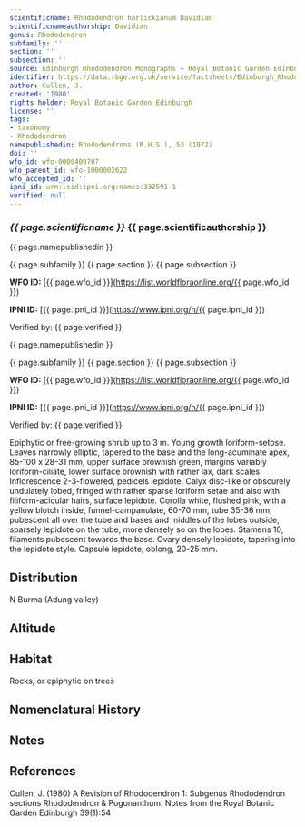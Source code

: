 ```yaml
---
scientificname: Rhododendron horlickianum Davidian
scientificnameauthorship: Davidian
genus: Rhododendron
subfamily: ''
section: ''
subsection: ''
source: Edinburgh Rhododendron Monographs – Royal Botanic Garden Edinburgh
identifier: https://data.rbge.org.uk/service/factsheets/Edinburgh_Rhododendron_Monographs.xhtml
author: Cullen, J.
created: '1980'
rights holder: Royal Botanic Garden Edinburgh
license: ''
tags:
- taxonomy
- Rhododendron
namepublishedin: Rhododendrons (R.H.S.), 53 (1972)
doi: ''
wfo_id: wfo-0000400707
wfo_parent_id: wfo-1000002622
wfo_accepted_id: ''
ipni_id: urn:lsid:ipni.org:names:332591-1
verified: null
---
```

### _{{ page.scientificname }}_ {{ page.scientificauthorship }}
 {{ page.namepublishedin }}

{{ page.subfamily }} {{ page.section }} {{ page.subsection }}

**WFO ID:** [{{ page.wfo_id }}](https://list.worldfloraonline.org/{{ page.wfo_id }})

**IPNI ID:** [{{ page.ipni_id }}](https://www.ipni.org/n/{{ page.ipni_id }})

Verified by: {{ page.verified }}

 {{ page.namepublishedin }}

{{ page.subfamily }} {{ page.section }} {{ page.subsection }}

**WFO ID:** [{{ page.wfo_id }}](https://list.worldfloraonline.org/{{ page.wfo_id }})

**IPNI ID:** [{{ page.ipni_id }}](https://www.ipni.org/n/{{ page.ipni_id }})

Verified by: {{ page.verified }}



Epiphytic or free-growing shrub up to 3 m. Young growth loriform-setose. Leaves narrowly elliptic, tapered to the base and the long-acuminate apex, 85-100 x 28-31 mm, upper surface brownish green, margins variably loriform-ciliate, lower surface brownish with rather lax, dark scales. Inflorescence 2-3-flowered, pedicels lepidote. Calyx disc-like or obscurely undulately lobed, fringed with rather sparse loriform setae and also with filiform-acicular hairs, surface lepidote. Corolla white, flushed pink, with a yellow blotch inside, funnel-campanulate, 60-70 mm, tube 35-36 mm, pubescent all over the tube and bases and middles of the lobes outside, sparsely lepidote on the tube, more densely so on the lobes. Stamens 10, filaments pubescent towards the base. Ovary densely lepidote, tapering into the lepidote style. Capsule lepidote, oblong, 20-25 mm.

## Distribution
N Burma (Adung valley)

## Altitude


## Habitat
Rocks, or epiphytic on trees

## Nomenclatural History

                       
## Notes


## References

Cullen, J. (1980) A Revision of Rhododendron 1: Subgenus Rhododendron sections Rhododendron & Pogonanthum. Notes from the Royal Botanic Garden Edinburgh 39(1):54
